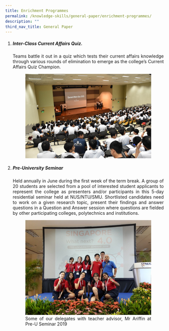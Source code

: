 ```yaml
---
title: Enrichment Programmes
permalink: /knowledge-skills/general-paper/enrichment-programmes/
description: ""
third_nav_title: General Paper
---
```

<div align=justify>
<ol>
	<li><h5><strong>Inter-Class Current Affairs Quiz.</strong></h5></li>
<p>
Teams battle it out in a quiz which tests their current affairs knowledge through various rounds of elimination to emerge as the college’s Current Affairs Quiz Champion.</p>

<figure>
<img src="/images/JPJC%20Experience/Curriculum/Knowledge%20Skills/General%20Paper/Enrichment%20Programmes/pic1.jpg">
</figure>

<li><h5><strong>Pre-University Seminar</strong></h5></li>

<p>
Held annually in June during the first week of the term break. A group of 20 students are selected from a pool of interested student applicants to represent the college as presenters and/or participants in this 5-day residential seminar held at NUS/NTU/SMU. Shortlisted candidates need to work on a given research topic, present their findings and answer questions in a Question and Answer session where questions are fielded by other participating colleges, polytechnics and institutions.</p>

<figure>	
<img src="/images/JPJC%20Experience/Curriculum/Knowledge%20Skills/General%20Paper/Enrichment%20Programmes/pic2.jpg">
<figcaption>Some of our delegates with teacher advisor, Mr Ariffin at Pre-U Seminar 2019</figcaption></figure></ol>